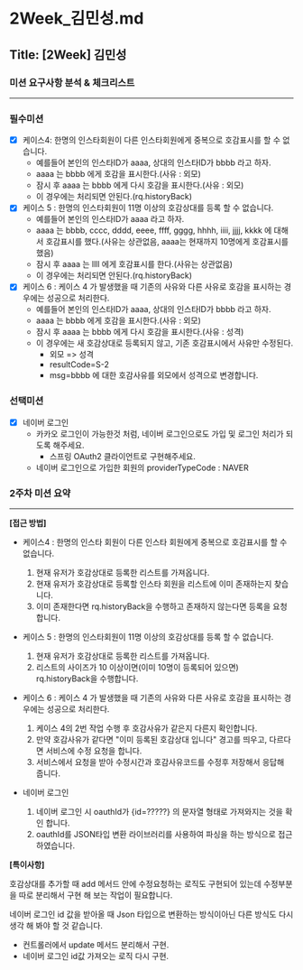 # 2Week_김민성.md

## Title: [2Week] 김민성

### 미션 요구사항 분석 & 체크리스트

---
### 필수미션
- [x] 케이스4: 한명의 인스타회원이 다른 인스타회원에게 중복으로 호감표시를 할 수 없습니다.
  - 예를들어 본인의 인스타ID가 aaaa, 상대의 인스타ID가 bbbb 라고 하자.
  - aaaa 는 bbbb 에게 호감을 표시한다.(사유 : 외모)
  - 잠시 후 aaaa 는 bbbb 에게 다시 호감을 표시한다.(사유 : 외모)
  - 이 경우에는 처리되면 안된다.(rq.historyBack)
- [x] 케이스 5 : 한명의 인스타회원이 11명 이상의 호감상대를 등록 할 수 없습니다.
  - 예를들어 본인의 인스타ID가 aaaa 라고 하자.
  - aaaa 는 bbbb, cccc, dddd, eeee, ffff, gggg, hhhh, iiii, jjjj, kkkk 에 대해서 호감표시를 했다.(사유는 상관없음, aaaa는 현재까지 10명에게 호감표시를 했음)
  - 잠시 후 aaaa 는 llll 에게 호감표시를 한다.(사유는 상관없음)
  - 이 경우에는 처리되면 안된다.(rq.historyBack)
- [x] 케이스 6 : 케이스 4 가 발생했을 때 기존의 사유와 다른 사유로 호감을 표시하는 경우에는 성공으로 처리한다.
  - 예를들어 본인의 인스타ID가 aaaa, 상대의 인스타ID가 bbbb 라고 하자.
  - aaaa 는 bbbb 에게 호감을 표시한다.(사유 : 외모)
  - 잠시 후 aaaa 는 bbbb 에게 다시 호감을 표시한다.(사유 : 성격)
  - 이 경우에는 새 호감상대로 등록되지 않고, 기존 호감표시에서 사유만 수정된다.
    - 외모 => 성격
    - resultCode=S-2
    - msg=bbbb 에 대한 호감사유를 외모에서 성격으로 변경합니다.
### 선택미션
- [x] 네이버 로그인
  - 카카오 로그인이 가능한것 처럼, 네이버 로그인으로도 가입 및 로그인 처리가 되도록 해주세요.
    - 스프링 OAuth2 클라이언트로 구현해주세요.
  - 네이버 로그인으로 가입한 회원의 providerTypeCode : NAVER
### 2주차 미션 요약

---

**[접근 방법]**
- 케이스4 : 한명의 인스타 회원이 다른 인스타 회원에게 중복으로 호감표시를 할 수 없습니다.
  1. 현재 유저가 호감상대로 등록한 리스트를 가져옵니다.
  2. 현재 유저가 호감상대로 등록할 인스타 회원을 리스트에 이미 존재하는지 찾습니다.
  3. 이미 존재한다면 rq.historyBack을 수행하고 존재하지 않는다면 등록을 요청합니다.
  
- 케이스 5 : 한명의 인스타회원이 11명 이상의 호감상대를 등록 할 수 없습니다.
  1. 현재 유저가 호감상대로 등록한 리스트를 가져옵니다. 
  2. 리스트의 사이즈가 10 이상이면(이미 10명이 등록되어 있으면) rq.historyBack을 수행합니다.
  
- 케이스 6 : 케이스 4 가 발생했을 때 기존의 사유와 다른 사유로 호감을 표시하는 경우에는 성공으로 처리한다.
  1. 케이스 4의 2번 작업 수행 후 호감사유가 같은지 다른지 확인합니다.
  2. 만약 호감사유가 같다면 "이미 등록된 호감상대 입니다" 경고를 띄우고, 다르다면 서비스에 수정 요청을 합니다.
  3. 서비스에서 요청을 받아 수정시간과 호감사유코드를 수정후 저장해서 응답해 줍니다.

- 네이버 로그인
  1. 네이버 로그인 시 oauthId가 {id=?????} 의 문자열 형태로 가져와지는 것을 확인 합니다.
  2. oauthId를 JSON타입 변환 라이브러리를 사용하여 파싱을 하는 방식으로 접근 하였습니다. 


**[특이사항]**

호감상대를 추가할 때 add 메서드 안에 수정요청하는 로직도 구현되어 있는데
수정부분을 따로 분리해서 구현 해 보는 작업이 필요합니다.

네이버 로그인 id 값을 받아올 때 Json 타입으로 변환하는 방식이아닌 다른 방식도 다시 생각 해 봐야 할 것 같습니다.

- 컨트롤러에서 update 메서드 분리해서 구현.
- 네이버 로그인 id값 가져오는 로직 다시 구현.

